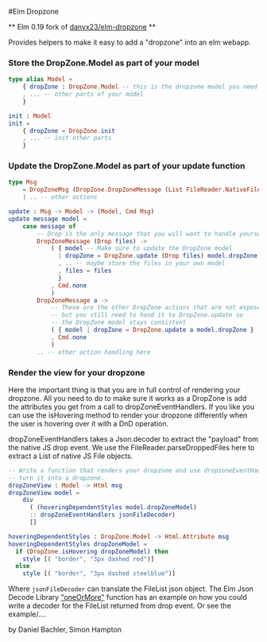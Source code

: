 #Elm Dropzone

** Elm 0.19 fork of [danyx23/elm-dropzone](https://github.com/danyx23/elm-dropzone) **

Provides helpers to make it easy to add a "dropzone" into an elm webapp.

### Store the DropZone.Model as part of your model

```elm
type alias Model =
    { dropZone : DropZone.Model -- this is the dropzone model you need to store
    , ... -- other parts of your model
    }

init : Model
init =
    { dropZone = DropZone.init
    , ... -- init other parts
    }
```

### Update the DropZone.Model as part of your update function
```elm
type Msg
    = DropZoneMsg (DropZone.DropZoneMessage (List FileReader.NativeFile))
    | .. -- other actions

update : Msg -> Model -> (Model, Cmd Msg)
update message model =
    case message of
        -- Drop is the only message that you will want to handle yourself as well
        DropZoneMessage (Drop files) ->
            ( { model -- Make sure to update the DropZone model
              | dropZone = DropZone.update (Drop files) model.dropZone
              , .. -- maybe store the files in your own model
              , files = files
              }
            , Cmd.none
            )
        DropZoneMessage a ->
            -- These are the other DropZone actions that are not exposed,
            -- but you still need to hand it to DropZone.update so
            -- the DropZone model stays consistent
            ( { model | dropZone = DropZone.update a model.dropZone }
            , Cmd.none
            )
        .. -- other action handling here
```
### Render the view for your dropzone

Here the important thing is that you are in full control of rendering your dropzone. All you need
to do to make sure it works as a DropZone is add the attributes you get from a call to
dropZoneEventHandlers. If you like you can use the isHovering method to render your dropzone
differently when the user is hovering over it with a DnD operation.

dropZoneEventHandlers takes a Json.decoder to extract the "payload" from the native JS drop event.
We use the FileReader.parseDroppedFiles here to extract a List of native JS File objects.

```elm
-- Write a function that renders your dropzone and use dropzoneEventHandlers to
-- turn it into a dropzone.
dropZoneView : Model -> Html msg
dropZoneView model =
    div
      ( (hoveringDependentStyles model.dropZoneModel)
      :: dropZoneEventHandlers jsonFileDecoder)
      []

hoveringDependentStyles : DropZone.Model -> Html.Attribute msg
hoveringDependentStyles dropZoneModel =
  if (DropZone.isHovering dropZoneModel) then
    style [( "border", "3px dashed red")]
  else
    style [( "border", "3px dashed steelblue")]
```

Where `jsonFileDecoder` can translate the FileList json object. The Elm Json Decode Library ["oneOrMore"](https://package.elm-lang.org/packages/elm/json/latest/Json-Decode#oneOrMore) function has an example on how you could write a decoder for the FileList returned from drop event. Or see the example/....


by Daniel Bachler, Simon Hampton
